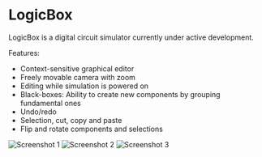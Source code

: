 LogicBox
========

LogicBox is a digital circuit simulator currently under active development.

Features:
* Context-sensitive graphical editor
* Freely movable camera with zoom
* Editing while simulation is powered on
* Black-boxes: Ability to create new components by grouping fundamental ones
* Undo/redo
* Selection, cut, copy and paste
* Flip and rotate components and selections

![Screenshot 1](https://raw.github.com/LeeCIT/LogicBox/master/screenshots/overview.png)
![Screenshot 2](https://raw.github.com/LeeCIT/LogicBox/master/screenshots/1to2decoder.png)
![Screenshot 3](https://raw.github.com/LeeCIT/LogicBox/master/screenshots/blackboxing.png)
